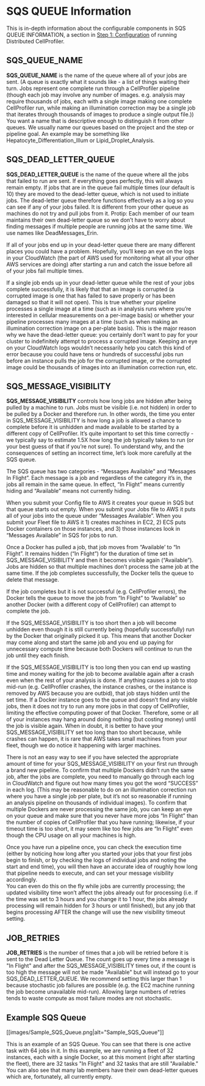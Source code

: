 # SQS QUEUE Information

This is in-depth information about the configurable components in SQS QUEUE INFORMATION, a section in [Step 1: Configuration](step_1_configuration.md) of running Distributed CellProfiler.

## SQS_QUEUE_NAME

**SQS_QUEUE_NAME** is the name of the queue where all of your jobs are sent.
(A queue is exactly what it sounds like - a list of things waiting their turn. Jobs represent one complete run through a CellProfiler pipeline (though each job may involve any number of images. e.g. analysis may require thousands of jobs, each with a single image making one complete CellProfiler run, while making an illumination correction may be a single job that iterates through thousands of images to produce a single output file.))
You want a name that is descriptive enough to distinguish it from other queues.
We usually name our queues based on the project and the step or pipeline goal.
An example may be something like Hepatocyte_Differentiation_Illum or Lipid_Droplet_Analysis.

## SQS_DEAD_LETTER_QUEUE

**SQS_DEAD_LETTER_QUEUE** is the name of the queue where all the jobs that failed to run are sent.
If everything goes perfectly, this will always remain empty.
If jobs that are in the queue fail multiple times (our default is 10) they are moved to the dead-letter queue, which is not used to initiate jobs.
The dead-letter queue therefore functions effectively as a log so you can see if any of your jobs failed.
It is different from your other queue as machines do not try and pull jobs from it.
Protip: Each member of our team maintains their own dead-letter queue so we don’t have to worry about finding messages if multiple people are running jobs at the same time.
We use names like DeadMessages_Erin.

If all of your jobs end up in your dead-letter queue there are many different places you could have a problem.
Hopefully, you’ll keep an eye on the logs in your CloudWatch (the part of AWS used for monitoring what all your other AWS services are doing) after starting a run and catch the issue before all of your jobs fail multiple times.

If a single job ends up in your dead-letter queue while the rest of your jobs complete successfully, it is likely that that an image is corrupted (a corrupted image is one that has failed to save properly or has been damaged so that it will not open).
This is true whether your pipeline processes a single image at a time (such as in analysis runs where you’re interested in cellular measurements on a per-image basis) or whether your pipeline processes many images at a time (such as when making an illumination correction image on a per-plate basis).
This is the major reason why we have the dead-letter queue: you certainly don’t want to pay for your cluster to indefinitely attempt to process a corrupted image.
Keeping an eye on your CloudWatch logs wouldn’t necessarily help you catch this kind of error because you could have tens or hundreds of successful jobs run before an instance pulls the job for the corrupted image, or the corrupted image could be thousands of images into an illumination correction run, etc.

## SQS_MESSAGE_VISIBILITY

**SQS_MESSAGE_VISIBILITY** controls how long jobs are hidden after being pulled by a machine to run.
Jobs must be visible (i.e. not hidden) in order to be pulled by a Docker and therefore run.
In other words, the time you enter in SQS_MESSAGE_VISIBILITY is how long a job is allowed a chance to complete before it is unhidden and made available to be started by a different copy of CellProfiler.
It’s quite important to set this time correctly - we typically say to estimate 1.5X how long the job typically takes to run (or your best guess of that if you’re not sure).
To understand why, and the consequences of setting an incorrect time, let’s look more carefully at the SQS queue.

The SQS queue has two categories - “Messages Available” and “Messages In Flight”.
Each message is a job and regardless of the category it’s in, the jobs all remain in the same queue.
In effect, “In Flight” means currently hiding and “Available” means not currently hiding.

When you submit your Config file to AWS it creates your queue in SQS but that queue starts out empty.
When you submit your Jobs file to AWS it puts all of your jobs into the queue under “Messages Available”.
When you submit your Fleet file to AWS it 1) creates machines in EC2, 2) ECS puts Docker containers on those instances, and 3) those instances look in “Messages Available” in SQS for jobs to run.

Once a Docker has pulled a job, that job moves from “Available’ to “In Flight”.
It remains hidden (“In Flight”) for the duration of time set in SQS_MESSAGE_VISIBILITY and then it becomes visible again (“Available”).
Jobs are hidden so that multiple machines don’t process the same job at the same time.
If the job completes successfully, the Docker tells the queue to delete that message.

If the job completes but it is not successful (e.g. CellProfiler errors), the Docker tells the queue to move the job from “In Flight” to “Available” so another Docker (with a different copy of CellProfiler) can attempt to complete the job.

If the SQS_MESSAGE_VISIBILITY is too short then a job will become unhidden even though it is still currently being (hopefully successfully) run by the Docker that originally picked it up.
This means that another Docker may come along and start the same job and you end up paying for unnecessary compute time because both Dockers will continue to run the job until they each finish.

If the SQS_MESSAGE_VISIBILITY is too long then you can end up wasting time and money waiting for the job to become available again after a crash even when the rest of your analysis is done.
If anything causes a job to stop mid-run (e.g. CellProfiler crashes, the instance crashes, or the instance is removed by AWS because you are outbid), that job stays hidden until the set time.
If a Docker instance goes to the queue and doesn’t find any visible jobs, then it does not try to run any more jobs in that copy of CellProfiler, limiting the effective computing power of that Docker.
Therefore, some or all of your instances may hang around doing nothing (but costing money) until the job is visible again.
When in doubt, it is better to have your SQS_MESSAGE_VISIBILITY set too long than too short because, while crashes can happen, it is rare that AWS takes small machines from your fleet, though we do notice it happening with larger machines.

There is not an easy way to see if you have selected the appropriate amount of time for your SQS_MESSAGE_VISIBILITY on your first run through a brand new pipeline.
To confirm that multiple Dockers didn’t run the same job, after the jobs are complete, you need to manually go through each log in CloudWatch and figure out how many times you got the word “SUCCESS” in each log.
(This may be reasonable to do on an illumination correction run where you have a single job per plate, but it’s not so reasonable if running an analysis pipeline on thousands of individual images).
To confirm that multiple Dockers are never processing the same job, you can keep an eye on your queue and make sure that you never have more jobs “In Flight” than the number of copies of CellProfiler that you have running; likewise, if your timeout time is too short, it may seem like too few jobs are “In Flight” even though the CPU usage on all your machines is high.

Once you have run a pipeline once, you can check the execution time (either by noticing how long after you started your jobs that your first jobs begin to finish, or by checking the logs of individual jobs and noting the start and end time), you will then have an accurate idea of roughly how long that pipeline needs to execute, and can set your message visibility accordingly.  
You can even do this on the fly while jobs are currently processing; the updated visibility time won’t affect the jobs already out for processing (i.e. if the time was set to 3 hours and you change it to 1 hour, the jobs already processing will remain hidden for 3 hours or until finished), but any job that begins processing AFTER the change will use the new visibility timeout setting.

## JOB_RETRIES

**JOB_RETRIES** is the number of times that a job will be retried before it is sent to the Dead Letter Queue.
The count goes up every time a message is "In Flight" and after the SQS_MESSAGE_VISIBILITY times out, if the count is too high the message will not be made "Available" but will instead go to your SQS_DEAD_LETTER_QUEUE.
We recommend setting this larger than 1 because stochastic job failures are possible (e.g. the EC2 machine running the job become unavailable mid-run).
Allowing large numbers of retries tends to waste compute as most failure modes are not stochastic.

## Example SQS Queue

[[images/Sample_SQS_Queue.png|alt="Sample_SQS_Queue"]]

This is an example of an SQS Queue.
You can see that there is one active task with 64 jobs in it.
In this example, we are running a fleet of 32 instances, each with a single Docker, so at this moment (right after starting the fleet), there are 32 tasks "In Flight" and 32 tasks that are still "Available."
You can also see that many lab members have their own dead-letter queues which are, fortunately, all currently empty.
